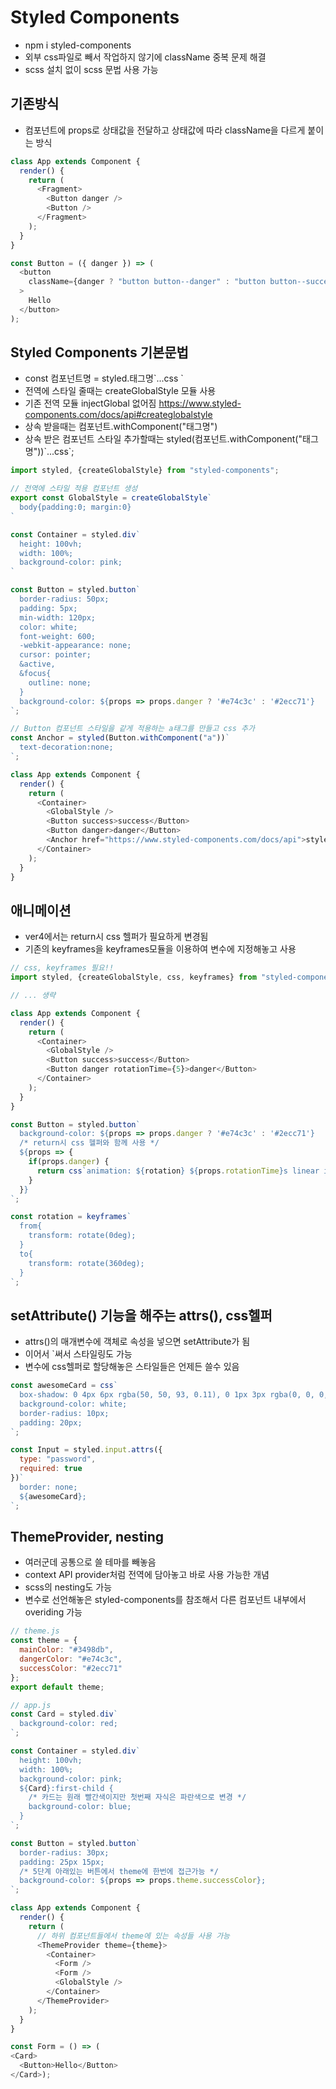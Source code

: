 # Styled Components
- npm i styled-components
- 외부 css파일로 빼서 작업하지 않기에 className 중복 문제 해결
- scss 설치 없이 scss 문법 사용 가능

## 기존방식
- 컴포넌트에 props로 상태값을 전달하고 상태값에 따라 className을 다르게 붙이는 방식 

```javascript
class App extends Component {
  render() {
    return (
      <Fragment>
        <Button danger />
        <Button />
      </Fragment>
    );
  }
}

const Button = ({ danger }) => (
  <button
    className={danger ? "button button--danger" : "button button--success"}
  >
    Hello
  </button>
);
```

## Styled Components 기본문법
- const 컴포넌트명 = styled.태그명\`...css `
- 전역에 스타일 줄때는 createGlobalStyle 모듈 사용
- 기존 전역 모듈 injectGlobal 없어짐 https://www.styled-components.com/docs/api#createglobalstyle
- 상속 받을때는 컴포넌트.withComponent("태그명") 
- 상속 받은 컴포넌트 스타일 추가할때는 styled(컴포넌트.withComponent("태그명"))\`...css`;

```javascript
import styled, {createGlobalStyle} from "styled-components";

// 전역에 스타일 적용 컴포넌트 생성
export const GlobalStyle = createGlobalStyle`
  body{padding:0; margin:0}
`

const Container = styled.div`
  height: 100vh;
  width: 100%;
  background-color: pink;
`

const Button = styled.button`
  border-radius: 50px;
  padding: 5px;
  min-width: 120px;
  color: white;
  font-weight: 600;
  -webkit-appearance: none;
  cursor: pointer;
  &active,
  &focus{
    outline: none;
  }
  background-color: ${props => props.danger ? '#e74c3c' : '#2ecc71'}
`;

// Button 컴포넌트 스타일을 같게 적용하는 a태그를 만들고 css 추가
const Anchor = styled(Button.withComponent("a"))`
  text-decoration:none;
`;

class App extends Component {
  render() {
    return (
      <Container>
        <GlobalStyle />
        <Button success>success</Button>
        <Button danger>danger</Button>
        <Anchor href="https://www.styled-components.com/docs/api">styled-components.com</Anchor>
      </Container>
    );
  }
}
```

## 애니메이션
- ver4에서는 return시 css 헬퍼가 필요하게 변경됨
- 기존의 keyframes을 keyframes모듈을 이용하여 변수에 지정해놓고 사용

```javascript
// css, keyframes 필요!!
import styled, {createGlobalStyle, css, keyframes} from "styled-components";

// ... 생략

class App extends Component {
  render() {
    return (
      <Container>
        <GlobalStyle />
        <Button success>success</Button>
        <Button danger rotationTime={5}>danger</Button>
      </Container>
    );
  }
}

const Button = styled.button`
  background-color: ${props => props.danger ? '#e74c3c' : '#2ecc71'}
  /* return시 css 헬퍼와 함께 사용 */
  ${props => {
    if(props.danger) {
      return css`animation: ${rotation} ${props.rotationTime}s linear infinite`;
    }
  }}
`;

const rotation = keyframes`
  from{
    transform: rotate(0deg);
  }
  to{
    transform: rotate(360deg);
  }
`;

```

## setAttribute() 기능을 해주는 attrs(), css헬퍼
- attrs()의 매개변수에 객체로 속성을 넣으면 setAttribute가 됨
- 이어서 \`써서 스타일링도 가능
- 변수에 css헬퍼로 할당해놓은 스타일들은 언제든 쓸수 있음

```javascript
const awesomeCard = css`
  box-shadow: 0 4px 6px rgba(50, 50, 93, 0.11), 0 1px 3px rgba(0, 0, 0, 0.08);
  background-color: white;
  border-radius: 10px;
  padding: 20px;
`;

const Input = styled.input.attrs({
  type: "password",
  required: true
})`
  border: none;
  ${awesomeCard};
`;
```

## ThemeProvider, nesting
- 여러군데 공통으로 쓸 테마를 빼놓음
- context API provider처럼 전역에 담아놓고 바로 사용 가능한 개념
- scss의 nesting도 가능
- 변수로 선언해놓은 styled-components를 참조해서 다른 컴포넌트 내부에서 overiding 가능

```javascript
// theme.js
const theme = {
  mainColor: "#3498db",
  dangerColor: "#e74c3c",
  successColor: "#2ecc71"
};
export default theme;

// app.js
const Card = styled.div`
  background-color: red;
`;

const Container = styled.div`
  height: 100vh;
  width: 100%;
  background-color: pink;
  ${Card}:first-child { 
    /* 카드는 원래 빨간색이지만 첫번째 자식은 파란색으로 변경 */
    background-color: blue;
  }
`;

const Button = styled.button`
  border-radius: 30px;
  padding: 25px 15px;
  /* 5단계 아래있는 버튼에서 theme에 한번에 접근가능 */
  background-color: ${props => props.theme.successColor};
`;

class App extends Component {
  render() {
    return (
      // 하위 컴포넌트들에서 theme에 있는 속성들 사용 가능
      <ThemeProvider theme={theme}>
        <Container>
          <Form />
          <Form />
          <GlobalStyle />
        </Container>
      </ThemeProvider>
    );
  }
}

const Form = () => (
<Card>
  <Button>Hello</Button>
</Card>);

```